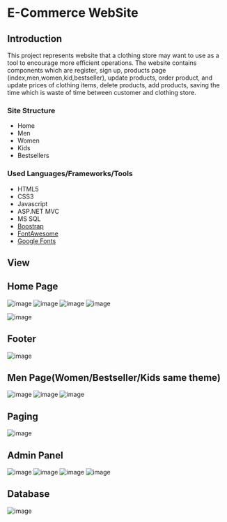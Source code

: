 # E-Commerce WebSite

## Introduction
This project represents website that a clothing store may want to use as a tool to encourage more efficient operations. The website contains components which are register, sign up, products page (index,men,women,kid,bestseller), update products, order product, and update prices of clothing items, delete products, add products, saving the time which is waste of time between customer and clothing store. 

### Site Structure
* Home
* Men
* Women
* Kids
* Bestsellers

### Used Languages/Frameworks/Tools
* HTML5
* CSS3
* Javascript
* ASP.NET MVC
* MS SQL
* [Boostrap](https://getbootstrap.com/)
* [FontAwesome](https://fontawesome.com/start)
* [Google Fonts](https://fonts.google.com/)

## View
## Home Page
![image](https://user-images.githubusercontent.com/61121747/82757899-fa462d80-9deb-11ea-8b2a-9971c936b875.png)
![image](https://user-images.githubusercontent.com/61121747/82757907-0500c280-9dec-11ea-8291-869de48b5c9b.png)
![image](https://user-images.githubusercontent.com/61121747/82757909-07631c80-9dec-11ea-81f3-df9b89f0fd1f.png)
![image](https://user-images.githubusercontent.com/61121747/82757913-09c57680-9dec-11ea-99d9-d73f855301eb.png)

![image](https://user-images.githubusercontent.com/61121747/82757917-0af6a380-9dec-11ea-84a8-b01587f4d7bb.png)
## Footer
![image](https://user-images.githubusercontent.com/61121747/82757919-0cc06700-9dec-11ea-9b5c-378e89599413.png)
## Men Page(Women/Bestseller/Kids same theme)
![image](https://user-images.githubusercontent.com/61121747/82757922-0fbb5780-9dec-11ea-97f2-a7235da0dd51.png)
![image](https://user-images.githubusercontent.com/61121747/82757923-11851b00-9dec-11ea-92b5-8dd16d4beaf4.png)
![image](https://user-images.githubusercontent.com/61121747/82757925-12b64800-9dec-11ea-9457-d6dcbce6bbd7.png)
## Paging
![image](https://user-images.githubusercontent.com/61121747/82757926-14800b80-9dec-11ea-967b-11c62a3e88c6.png)

## Admin Panel
![image](https://user-images.githubusercontent.com/61121747/82758041-cf100e00-9dec-11ea-9974-f60b3c77d61c.png)
![image](https://user-images.githubusercontent.com/61121747/82758051-dfc08400-9dec-11ea-8387-ca921a1cc449.png)
![image](https://user-images.githubusercontent.com/61121747/82758058-ea7b1900-9dec-11ea-94b8-754085ee9214.png)
![image](https://user-images.githubusercontent.com/61121747/82758063-f535ae00-9dec-11ea-8b79-cdd6464d9568.png)


## Database
![image](https://user-images.githubusercontent.com/61121747/82758082-1bf3e480-9ded-11ea-8a49-059a73f1bbfa.png)
